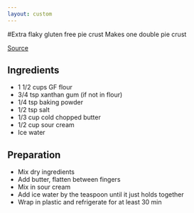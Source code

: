 ```yaml
---
layout: custom
---
```


#Extra flaky gluten free pie crust
Makes one double pie crust

[Source](https://glutenfreeonashoestring.com/extra-flaky-gluten-free-sour-cream-pie-crust/)

## Ingredients
* 1 1/2 cups GF flour
* 3/4 tsp xanthan gum (if not in flour)
* 1/4 tsp baking powder
* 1/2 tsp salt
* 1/3 cup cold chopped butter
* 1/2 cup sour cream
* Ice water

## Preparation
* Mix dry ingredients
* Add butter, flatten between fingers
* Mix in sour cream
* Add ice water by the teaspoon until it just holds together
* Wrap in plastic and refrigerate for at least 30 min
